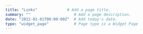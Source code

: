 ```yaml
---
title: "Links"             # Add a page title.
summary: ""                   # Add a page description.
date: "2022-01-01T00:00:00Z"  # Add today's date.
type: "widget_page"           # Page type is a Widget Page
---
```



